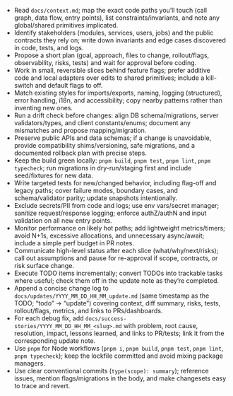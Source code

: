 * Read `docs/context.md`; map the exact code paths you’ll touch (call graph, data flow, entry points), list constraints/invariants, and note any global/shared primitives implicated.
* Identify stakeholders (modules, services, users, jobs) and the public contracts they rely on; write down invariants and edge cases discovered in code, tests, and logs.
* Propose a short plan (goal, approach, files to change, rollout/flags, observability, risks, tests) and wait for approval before coding.
* Work in small, reversible slices behind feature flags; prefer additive code and local adapters over edits to shared primitives; include a kill-switch and default flags to off.
* Match existing styles for imports/exports, naming, logging (structured), error handling, i18n, and accessibility; copy nearby patterns rather than inventing new ones.
* Run a drift check before changes: align DB schema/migrations, server validators/types, and client constants/enums; document any mismatches and propose mapping/migration.
* Preserve public APIs and data schemas; if a change is unavoidable, provide compatibility shims/versioning, safe migrations, and a documented rollback plan with precise steps.
* Keep the build green locally: `pnpm build`, `pnpm test`, `pnpm lint`, `pnpm typecheck`; run migrations in dry-run/staging first and include seed/fixtures for new data.
* Write targeted tests for new/changed behavior, including flag-off and legacy paths; cover failure modes, boundary cases, and schema/validator parity; update snapshots intentionally.
* Exclude secrets/PII from code and logs; use env vars/secret manager; sanitize request/response logging; enforce authZ/authN and input validation on all new entry points.
* Monitor performance on likely hot paths; add lightweight metrics/timers; avoid N+1s, excessive allocations, and unnecessary async/await; include a simple perf budget in PR notes.
* Communicate high-level status after each slice (what/why/next/risks); call out assumptions and pause for re-approval if scope, contracts, or risk surface change.
* Execute TODO items incrementally; convert TODOs into trackable tasks where useful; check them off in the update note as they’re completed.
* Append a concise change log to `docs/updates/YYYY_MM_DD_HH_MM_update.md` (same timestamp as the TODO; “todo” → “update”) covering context, diff summary, risks, tests, rollout/flags, metrics, and links to PRs/dashboards.
* For each debug fix, add `docs/success-stories/YYYY_MM_DD_HH_MM_<slug>.md` with problem, root cause, resolution, impact, lessons learned, and links to PR/tests; link it from the corresponding update note.
* Use `pnpm` for Node workflows (`pnpm i`, `pnpm build`, `pnpm test`, `pnpm lint`, `pnpm typecheck`); keep the lockfile committed and avoid mixing package managers.
* Use clear conventional commits (`type(scope): summary`); reference issues, mention flags/migrations in the body, and make changesets easy to trace and revert.
